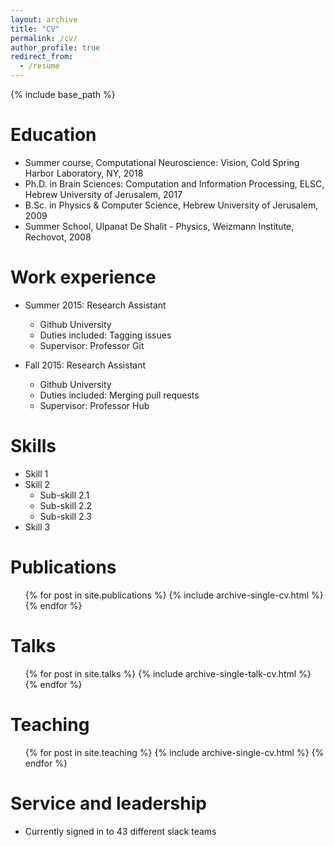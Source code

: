 ```yaml
---
layout: archive
title: "CV"
permalink: /cv/
author_profile: true
redirect_from:
  - /resume
---
```


{% include base_path %}

Education
======
* Summer course, Computational Neuroscience: Vision, Cold Spring Harbor Laboratory, NY, 2018
* Ph.D. in Brain Sciences: Computation and Information Processing, ELSC, Hebrew University of Jerusalem, 2017
* B.Sc. in Physics & Computer Science, Hebrew University of Jerusalem, 2009
* Summer School, Ulpanat De Shalit - Physics, Weizmann Institute, Rechovot, 2008

Work experience
======
* Summer 2015: Research Assistant
  * Github University
  * Duties included: Tagging issues
  * Supervisor: Professor Git

* Fall 2015: Research Assistant
  * Github University
  * Duties included: Merging pull requests
  * Supervisor: Professor Hub
  
Skills
======
* Skill 1
* Skill 2
  * Sub-skill 2.1
  * Sub-skill 2.2
  * Sub-skill 2.3
* Skill 3

Publications
======
  <ul>{% for post in site.publications %}
    {% include archive-single-cv.html %}
  {% endfor %}</ul>
  
Talks
======
  <ul>{% for post in site.talks %}
    {% include archive-single-talk-cv.html %}
  {% endfor %}</ul>
  
Teaching
======
  <ul>{% for post in site.teaching %}
    {% include archive-single-cv.html %}
  {% endfor %}</ul>
  
Service and leadership
======
* Currently signed in to 43 different slack teams
